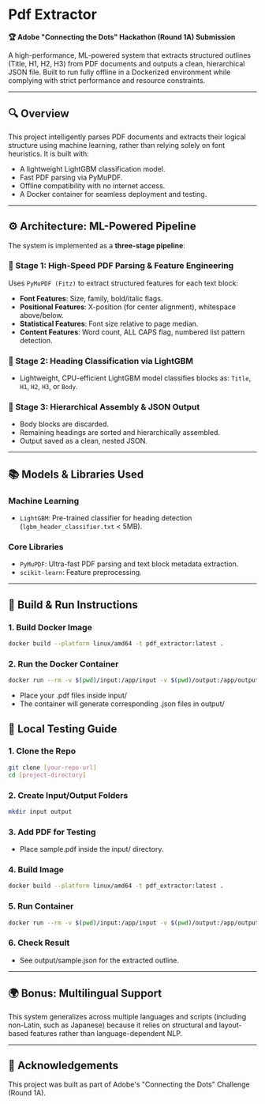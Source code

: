 # Pdf Extractor

**🏆 Adobe "Connecting the Dots" Hackathon (Round 1A) Submission**

A high-performance, ML-powered system that extracts structured outlines (Title, H1, H2, H3) from PDF documents and outputs a clean, hierarchical JSON file. Built to run fully offline in a Dockerized environment while complying with strict performance and resource constraints.

---

## 🔍 Overview

This project intelligently parses PDF documents and extracts their logical structure using machine learning, rather than relying solely on font heuristics. It is built with:

- A lightweight LightGBM classification model.
- Fast PDF parsing via PyMuPDF.
- Offline compatibility with no internet access.
- A Docker container for seamless deployment and testing.

---

## ⚙️ Architecture: ML-Powered Pipeline

The system is implemented as a **three-stage pipeline**:

### 🔹 Stage 1: High-Speed PDF Parsing & Feature Engineering
Uses `PyMuPDF (Fitz)` to extract structured features for each text block:
- **Font Features**: Size, family, bold/italic flags.
- **Positional Features**: X-position (for center alignment), whitespace above/below.
- **Statistical Features**: Font size relative to page median.
- **Content Features**: Word count, ALL CAPS flag, numbered list pattern detection.

### 🔹 Stage 2: Heading Classification via LightGBM
- Lightweight, CPU-efficient LightGBM model classifies blocks as:
  `Title`, `H1`, `H2`, `H3`, or `Body`.

### 🔹 Stage 3: Hierarchical Assembly & JSON Output
- Body blocks are discarded.
- Remaining headings are sorted and hierarchically assembled.
- Output saved as a clean, nested JSON.

---

## 📚 Models & Libraries Used

### Machine Learning
- `LightGBM`: Pre-trained classifier for heading detection (`lgbm_header_classifier.txt` < 5MB).

### Core Libraries
- `PyMuPDF`: Ultra-fast PDF parsing and text block metadata extraction.
- `scikit-learn`: Feature preprocessing.

---

## 🐳 Build & Run Instructions

### 1. Build Docker Image
```bash
docker build --platform linux/amd64 -t pdf_extractor:latest .
```
### 2. Run the Docker Container
```bash
docker run --rm -v $(pwd)/input:/app/input -v $(pwd)/output:/app/output --network none pdf_extractor:latest
```
- Place your .pdf files inside input/
- The container will generate corresponding .json files in output/

## 🧪 Local Testing Guide
### 1. Clone the Repo

```bash
git clone [your-repo-url]
cd [project-directory]
```
### 2. Create Input/Output Folders

```bash
mkdir input output
```
### 3. Add PDF for Testing
- Place sample.pdf inside the input/ directory.

### 4. Build Image
```bash
docker build --platform linux/amd64 -t pdf_extractor:latest .
```
### 5. Run Container

```bash
docker run --rm -v $(pwd)/input:/app/input -v $(pwd)/output:/app/output --network none pdf_extractor:latest
```
### 6. Check Result
- See output/sample.json for the extracted outline.

---

## 🌍 Bonus: Multilingual Support
This system generalizes across multiple languages and scripts (including non-Latin, such as Japanese) because it relies on structural and layout-based features rather than language-dependent NLP.

---

## 🙏 Acknowledgements
This project was built as part of Adobe's "Connecting the Dots" Challenge (Round 1A).
